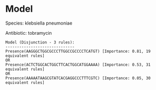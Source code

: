 
# Model

Species: klebsiella pneumoniae

Antibiotic: tobramycin

```
Model (Disjunction - 3 rules):
------------------------------
Presence(AAGGGCTGGCGCCCTTGGCCGCCCCTCATGT) [Importance: 0.81, 19 equivalent rules]
OR
Presence(ACTCTGGCACTGGCTTCACTGGCATGGAAAA) [Importance: 0.53, 31 equivalent rules]
OR
Presence(AAAAATAAGCGTATCACGAGGCCCTTTCGTC) [Importance: 0.05, 30 equivalent rules]

```

